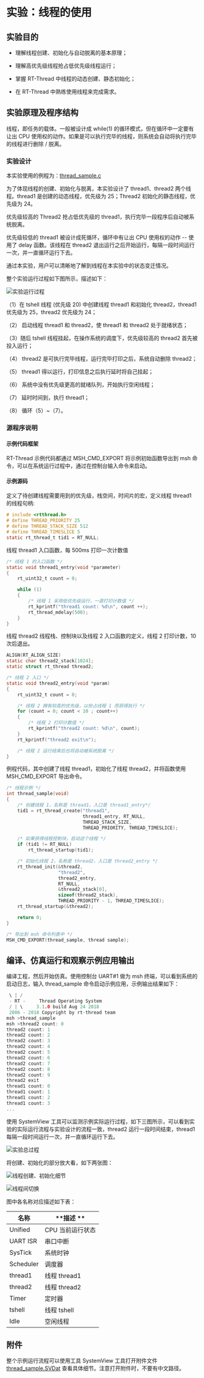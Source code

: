 实验：线程的使用
================

实验目的
--------

-   理解线程创建、初始化与自动脱离的基本原理；

-   理解高优先级线程抢占低优先级线程运行；

-   掌握 RT-Thread 中线程的动态创建、静态初始化；

-   在 RT-Thread 中熟练使用线程来完成需求。

实验原理及程序结构
------------------

线程，即任务的载体。一般被设计成 while(1) 的循环模式，但在循环中一定要有让出 CPU 使用权的动作。如果是可以执行完毕的线程，则系统会自动将执行完毕的线程进行删除 / 脱离。

### 实验设计

本实验使用的例程为：[thread_sample.c](https://github.com/RT-Thread-packages/kernel-sample/blob/v0.2.0/thread_sample.c)

为了体现线程的创建、初始化与脱离，本实验设计了 thread1、thread2 两个线程。thread1 是创建的动态线程，优先级为 25；Thread2 初始化的静态线程，优先级为 24。

优先级较高的 Thread2 抢占低优先级的 thread1，执行完毕一段程序后自动被系统脱离。

优先级较低的 thread1 被设计成死循环，循环中有让出 CPU 使用权的动作 -- 使用了 delay 函数。该线程在 thread2 退出运行之后开始运行，每隔一段时间运行一次，并一直循环运行下去。

通过本实验，用户可以清晰地了解到线程在本实验中的状态变迁情况。

整个实验运行过程如下图所示，描述如下：

![实验运行过程](figures/process.png)

（1）在 tshell 线程 (优先级 20) 中创建线程 thread1 和初始化 thread2，thread1 优先级为 25，thread2 优先级为 24；

（2） 启动线程 thread1 和 thread2，使 thread1 和 thread2 处于就绪状态；

（3）随后 tshell 线程挂起，在操作系统的调度下，优先级较高的 thread2 首先被投入运行；

（4） thread2 是可执行完毕线程，运行完毕打印之后，系统自动删除 thread2；

（5） thread1 得以运行，打印信息之后执行延时将自己挂起；

（6） 系统中没有优先级更高的就绪队列，开始执行空闲线程；

（7） 延时时间到，执行 thread1；

（8） 循环（5）~（7）。

### 源程序说明

#### 示例代码框架

RT-Thread 示例代码都通过 MSH_CMD_EXPORT 将示例初始函数导出到 msh 命令，可以在系统运行过程中，通过在控制台输入命令来启动。

#### 示例源码

定义了待创建线程需要用到的优先级，栈空间，时间片的宏，定义线程 thread1 的线程句柄:

```c
# include <rtthread.h>
# define THREAD_PRIORITY 25
# define THREAD_STACK_SIZE 512
# define THREAD_TIMESLICE 5
static rt_thread_t tid1 = RT_NULL;
```

线程 thread1 入口函数，每 500ms 打印一次计数值

```c
/* 线程 1 的入口函数 */
static void thread1_entry(void *parameter)
{
    rt_uint32_t count = 0;

    while (1)
    {
        /* 线程 1 采用低优先级运行，一直打印计数值 */
        rt_kprintf("thread1 count: %d\n", count ++);
        rt_thread_mdelay(500);
    }
}
```

线程 thread2 线程栈、控制块以及线程 2 入口函数的定义，线程 2 打印计数，10 次后退出。

```c
ALIGN(RT_ALIGN_SIZE)
static char thread2_stack[1024];
static struct rt_thread thread2;

/* 线程 2 入口 */
static void thread2_entry(void *param)
{
    rt_uint32_t count = 0;

    /* 线程 2 拥有较高的优先级，以抢占线程 1 而获得执行 */
    for (count = 0; count < 10 ; count++)
    {
        /* 线程 2 打印计数值 */
        rt_kprintf("thread2 count: %d\n", count);
    }
    rt_kprintf("thread2 exit\n");

    /* 线程 2 运行结束后也将自动被系统脱离 */
}
```

例程代码，其中创建了线程 thread1，初始化了线程 thread2，并将函数使用 MSH_CMD_EXPORT 导出命令。

```c
/* 线程示例 */
int thread_sample(void)
{
    /* 创建线程 1，名称是 thread1，入口是 thread1_entry*/
    tid1 = rt_thread_create("thread1",
                            thread1_entry, RT_NULL,
                            THREAD_STACK_SIZE,
                            THREAD_PRIORITY, THREAD_TIMESLICE);

    /* 如果获得线程控制块，启动这个线程 */
    if (tid1 != RT_NULL)
        rt_thread_startup(tid1);

    /* 初始化线程 2，名称是 thread2，入口是 thread2_entry */
    rt_thread_init(&thread2,
                   "thread2",
                   thread2_entry,
                   RT_NULL,
                   &thread2_stack[0],
                   sizeof(thread2_stack),
                   THREAD_PRIORITY - 1, THREAD_TIMESLICE);
    rt_thread_startup(&thread2);

    return 0;
}

/* 导出到 msh 命令列表中 */
MSH_CMD_EXPORT(thread_sample, thread sample);
```

编译、仿真运行和观察示例应用输出
--------------------------------

编译工程，然后开始仿真。使用控制台 UART#1 做为 msh 终端，可以看到系统的启动日志，输入 thread_sample 命令启动示例应用，示例输出结果如下：

```c
 \ | /
 - RT -     Thread Operating System
 / | \     3.1.0 build Aug 24 2018
 2006 - 2018 Copyright by rt-thread team
msh >thread_sample
msh >thread2 count: 0
thread2 count: 1
thread2 count: 2
thread2 count: 3
thread2 count: 4
thread2 count: 5
thread2 count: 6
thread2 count: 7
thread2 count: 8
thread2 count: 9
thread2 exit
thread1 count: 0
thread1 count: 1
thread1 count: 2
thread1 count: 3
...
```

使用 SystemView 工具可以监测示例实际运行过程，如下三图所示，可以看到实验的实际运行流程与实验设计的流程一致，thread2 运行一段时间结束，thread1 每隔一段时间运行一次，并一直循环运行下去。

![实验总过程](figures/process1.png)

将创建、初始化的部分放大看，如下两张图：

![线程创建、初始化细节](figures/process2.png)

![线程间切换](figures/process3.png)

图中各名称对应描述如下表：

| **名称**  | **描述 **        |
|-----------|-----------------|
| Unified   | CPU 当前运行状态 |
| UART ISR  | 串口中断        |
| SysTick   | 系统时钟        |
| Scheduler | 调度器          |
| thread1   | 线程 thread1     |
| thread2   | 线程 thread2     |
| Timer     | 定时器          |
| tshell    | 线程 tshell      |
| Idle      | 空闲线程        |

附件
----

整个示例运行流程可以使用工具 SystemView 工具打开附件文件 [thread_sample.SVDat](https://gitee.com/rtthread/docs-online/raw/master/rt-thread-version/rt-thread-standard/tutorial/experimental-manual/thread_sample/thread_sample.SVDat) 查看具体细节。注意打开附件时，不要有中文路径。
